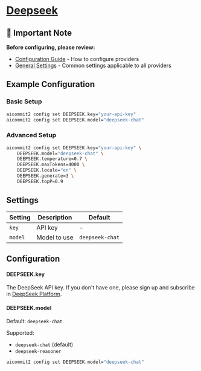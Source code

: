 # <a href="https://www.deepseek.com/" target="_blank">Deepseek</a>

## 📌 Important Note

**Before configuring, please review:**

- [Configuration Guide](../../README.md#configuration) - How to configure providers
- [General Settings](../../README.md#general-settings) - Common settings applicable to all providers

## Example Configuration

### Basic Setup

```sh
aicommit2 config set DEEPSEEK.key="your-api-key"
aicommit2 config set DEEPSEEK.model="deepseek-chat"
```

### Advanced Setup

```sh
aicommit2 config set DEEPSEEK.key="your-api-key" \
    DEEPSEEK.model="deepseek-chat" \
    DEEPSEEK.temperature=0.7 \
    DEEPSEEK.maxTokens=4000 \
    DEEPSEEK.locale="en" \
    DEEPSEEK.generate=3 \
    DEEPSEEK.topP=0.9
```

## Settings

| Setting | Description  | Default         |
| ------- | ------------ | --------------- |
| `key`   | API key      | -               |
| `model` | Model to use | `deepseek-chat` |

## Configuration

#### DEEPSEEK.key

The DeepSeek API key. If you don't have one, please sign up and subscribe in [DeepSeek Platform](https://platform.deepseek.com/).

#### DEEPSEEK.model

Default: `deepseek-chat`

Supported:

- `deepseek-chat` (default)
- `deepseek-reasoner`

```sh
aicommit2 config set DEEPSEEK.model="deepseek-chat"
```

